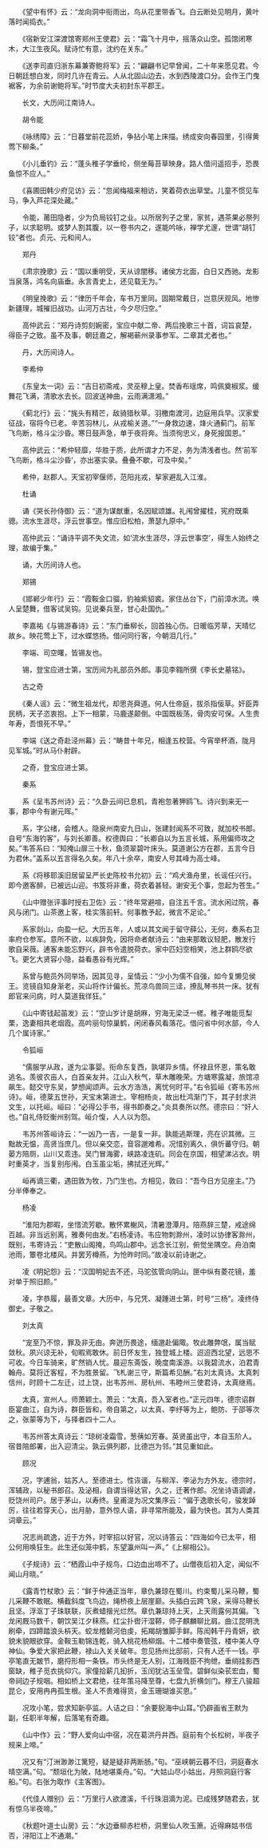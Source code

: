 <!-- { "loadSidebar": true } -->
　　《望中有怀》云：“龙向洞中衔雨出，鸟从花里带香飞。白云断处见明月，黄叶落时闻捣衣。”

　　《宿新安江深渡馆寄郑州王使君》云：“霜飞十月中，摇落众山空。孤馆闭寒木，大江生夜风。赋诗忙有意，沈约在关东。”

　　《送李司直归浙东幕兼寄鲍将军》云：“翩翩书记早曾闻，二十年来愿见君。今日朝廷想白发，同时几许在青云。人从北固山边去，水到西陵渡口分。会作王门曳裾客，为余前谢鲍将军。”时节度大夫初封东平郡王。

　　长文，大历间江南诗人。

　　胡令能

　　《咏绣障》云：“日暮堂前花蕊娇，争拈小笔上床描。绣成安向春园里，引得黄莺下柳条。”

　　《小儿垂钓》云：“蓬头稚子学垂纶，侧坐莓苔草映身。路人借问遥招手，恐畏鱼惊不应人。”

　　《喜圃田韩少府见访》云：“忽闻梅福来相访，笑着荷衣出草堂。儿童不惯见车马，争入芦花深处藏。”

　　令能，莆田隐者，少为负局铰钉之业。以所居列子之里，家贫，遇茶果必祭列子，以求聪明。或梦人割其腹，以一卷书内之，遂能吟咏，禅学尤邃，世谓“胡钉铰”者也。贞元、元和间人。

　　郑丹

　　《肃宗挽歌》云：“国以重明受，天从谅闇移。诸侯方北面，白日又西驰。龙影当泉落，鸿名向庙垂。永言青史上，还见载无为。”

　　《明皇挽歌》云：“律历千年会，车书万里同。固期常戴日，岂意厌观风。地惨新疆理，城摧旧战功。山河万古壮，今夕尽归空。”

　　高仲武云：“郑丹诗剪刻婉密，宝应中献二帝、两后挽歌三十首，词旨哀楚，得臣子之致。虽不及事，朝廷嘉之，解褐蕲州录事参军。二章其尤者也。”

　　丹，大历间诗人。

　　李希仲

　　《东皇太一词》云：“吉日初斋戒，灵巫穆上皇。焚香布瑶席，鸣佩奠椒浆。缓舞花飞满，清歌水去长。回波送神曲，云雨满潇湘。”

　　《蓟北行》云：“旄头有精芒，敌骑猎秋草。羽檄南渡河，边庭用兵早。汉家爱征战，宿将今已老。辛苦羽林儿，从戎榆关道。”“一身救边速，烽火通蓟门。前军飞鸟断，格斗尘沙昏。寒日鼓声急，单于夜将奔。当须徇忠义，身死报国恩。”

　　高仲武云：“希仲轻靡，华胜于质，此所谓才力不足，务为清浅者也。然‘前军飞鸟断，格斗尘沙昏’，亦出塞实录。叠叠不歇，可及中矣。”

　　希仲，赵郡人。天宝初宰偃师，范阳兆戎，挈家避乱入江淮。

　　杜诵

　　诵《哭长孙侍御》云：“道为谋猷重，名因赋颂雄。礼闱曾擢桂，宪府既乘骢。流水生涯尽，浮云世事空。惟应旧松柏，萧瑟九原中。”

　　高仲武云：“诵诗平调不失文流，如‘流水生涯尽，浮云世事空’，得生人始终之理，故编于集。”

　　诵，大历间诗人也。

　　郑锡

　　《邯郸少年行》云：“霞鞍金口骝，豹袖紫貂裘。家住丛台下，门前漳水流。唤人呈楚舞，借客试吴钩。见说秦兵至，甘心赴国仇。”

　　李嘉祐《与锡游春诗》云：“东门垂柳长，回首独心伤。日暖临芳草，天晴忆故乡。映花莺上下，过水蝶悠扬。借问同行客，今朝泪几行。”

　　李端、司空曙，皆锡友也。

　　锡，登宝应进士第，宝历间为礼部员外郎。事见李翱所撰《李长史墓铭》。

　　古之奇

　　《秦人谣》云：“微生祖龙代，却思尧舜道。何人仕帝庭，拔杀指佞草。奸臣弄民柄，天子恣衷抱。上下一相蒙，马鹿遂颠倒。中国既板荡，骨肉安可保。人生贵年寿，吾恨死不早。”

　　李端《送之奇赴泾州幕》云：“畴昔十年兄，相逢五校营。今宵举杯酒，陇月见军城。”时从马仆射辟。

　　之奇，登宝应进士第。

　　秦系

　　系《呈韦苏州诗》云：“久卧云间已息机，青袍忽著狎鸥飞。诗兴到来无一事，郡中今有谢元晖。”

　　系，字公绪，会稽人。隐泉州南安九日山，张建封闻系不可致，就加校书郎。自号“东海钓客”，与刘长卿善。权德舆曰：“长卿自以为五言长城，系用偏师攻之矣。”韦答系曰：“知掩山扉三十秋，鱼须翠碧叶床头。莫道谢公方在郡，五言今日为君休。”盖系以五言得名久矣。年八十余卒，南安人号其峰为高士峰。

　　系《将移耶溪旧居留呈严长史陈校书允初》云：“鸡犬渔舟里，长谣任兴行。即今邀客醉，已被远山迎。书笈将非重，荷衣着甚轻。谢安无个事，忽起为苍生。”

　　《山中赠张评事时授右卫佐》云：“终年常避喧，自注五千言。流水闲过院，春风与闭门。山茶邀上客，桂实落前轩。何事教予起，微言不足论。”

　　系家剡山，向盈一纪。大历五年，人或以其文闻于留守薛公，无何，奏系右卫率府仓参军。意所不欲，以疾辞免，因将命者献诗云：“由来那敢议轻肥，散发行歌自采薇。逋客未能忘野兴，辟书令遣脱荷衣。家中匹妇空相笑，池上群鸥尽欲飞。更乞大贤容小隐，益看愚谷有光辉。”

　　系曾与鲍员外同举场，因其见寻，呈情云：“少小为儒不自强，如今复懒见侯王。览镜自知身渐老，买山将作计偏长。荒凉鸟兽同三迳，撩乱琴书共一床。犹有郎官来问病，时人莫道我徉狂。”

　　《山中寄钱起苖发》云：“空山岁计是胡麻，穷海无梁泛一槎。稚子唯能觅梨栗，逸妻相共老烟霞。高吟丽句惊巢鹤，闲闭春风看落花。借问省中何水部，今人几个属诗家。”

　　令狐峘

　　“儒服学从政，遂为尘事婴。衔命东复西，孰堪异乡情。怀禄且怀恩，策名敢逃名。羡彼农亩人，白首亲友并。江山入秋气，草木雕晚荣。方塘寒露凝，旅馆凉飙生。懿交守东吴，梦想闻颂声。云水方浩浩，离忧何时平。”右令狐峘《寄韦苏州诗》。峘，德棻五世孙，天宝末第进士。宰相杨炎，故出杜鸿渐门下，其子封求洪文生，以托峘。峘曰：“必得公手书，得书即奏之。”炎具奏所以然。德宗曰：“奸人也。”自礼侍贬衡州别驾。峘介愎，人人以为怨。

　　韦苏州答峘诗云：“一凶乃一吉，一是复一非。孰能逃斯理，亮在识其微。三黜故无愠，高贤当庶几。但以亲交恋，音容邈难希。况惜别离久，俱忻蕃守归。朝晏方陪厕，山川又乖违。吴门冒海雾，峡路凌连矶。同会在京国，相望涕沾衣。明时重英才，当复别彤闱。白玉虽尘垢，拂拭还光辉。”

　　峘再谪三衢，遇田敦为牧，乃门生也。方相见，敦曰：“吾今日方见座主。”乃分半俸奉之。

　　杨凌

　　“淮阳为郡暇，坐惜流芳歇。散怀累榭风，清暑澄潭月。陪燕辞三楚，戒途绵百越。非当远别离，雅奏何由发。”右杨凌诗。韦应物刺滁州，凌时以协律客滁州，既别，韦寄诗云：“吏散山阁掩，鸟鸣山郡中。远念长江别，俯觉坐隅空。舟泊南池雨，簟卷北楼风。并罢芳樽燕，为怆昨时同。”故凌以前诗谢之。

　　凌《明妃怨》云：“汉国明妃去不还，马驼弦管向阴山。匣中纵有菱花镜，羞对单于照旧颜。”

　　凌，字恭履，最善文章。大历中，与兄凭、凝踵进士第，时号“三杨”。凌终侍御史。子敬之。

　　刘太真

　　“宠至乃不惊，罪及非无由。奔迸历畏途，缅邈赴偏陬。牧此雕弊氓，属当赋敛秋。夙兴谅无补，旬暇焉敢休。前日怀友生，独登城上楼。迢迢西北望，远思不可收。今日车骑来，旷然销人忧。晨迎东斋饭，晚度南溪游。以我碧流水，泊君青翰舟。莫将迁客程，不为胜景留。飞札谢三守，斯篇希见酬。”右刘太真诗。太真刺信州，时顾十二左迁，过上饶，出韦苏州、房杭州、韦睦州三使君诗，太真继焉。

　　太真，宣州人。师萧颖士。萧云：“太真，吾入室者也。”正元四年，德宗诏群臣宴曲江，自为诗，群臣皆和，帝自第之，以太真、李纾等为上，鲍防、于邵等次之，张蒙等为下，与择者四十二人。

　　韦苏州答太真诗云：“琼树凌霜雪，葱蒨如芳春。英贤虽出守，本自玉阶人。宿昔陪郎署，出入迎清尘。孰云俱列郡，比德岂为邻。”其见重如此。

　　顾况

　　况，字逋翁，姑苏人。至德进士。性诙谐，与柳浑、李泌为方外友。德宗时，浑辅政，以秘书郎召。及泌相，自谓当得达官，久之，迁著作郎。况坐诗语调谑，贬饶州司户。居于茅山，以寿终。皇甫湜为况文集序云：“偏于逸歌长句，骏发踔厉，往往若穿天心，出月胁，意外惊人语，非寻常所能及，最为快也。其为人类其词章云。”

　　况志尚疏逸，近于方外，时宰招以好官，况以诗答云：“四海如今已太平，相公何用唤狂生。此生还似笼中鹤，东望瀛州叫一声。”《上柳相公》。

　　《子规诗》云：“栖霞山中子规鸟，口边血出啼不了。山僧夜后初入定，闻似不闻山月晓。”

　　《露青竹杖歌》云：“鲜于仲通正当年，章仇兼琼在蜀川。约束蜀儿采马鞭，蜀儿采鞭不敢眠。横截斜度飞鸟边，绳桥夜上层崖巅。头插白云跨飞泉，采得马鞭长且坚。浮沤丁子珠联联，灰煮蜡揩光烂然。章仇兼琼持上天，上天雨露何其偏。飞龙闲厩马数千，朝饮吴江夕秣燕。红尘扑辔汗湿鞯，师子麒麟聊比肩。曲江昆明洗刷牵，四蹄踏浪头枿天。蛟龙稽颡河伯虔，拓羯胡雏脚手鲜。陈闳韩干丹青妍，欲貌未貌眼欲穿。金鞍玉勒锦连乾，骑入桃花杨柳烟。十二楼中奏管弦，楼中美人夺神仙。争爱大家把此鞭，禄山入关关破年。忽见扬州比邸前，只有人还千一钱。亭亭笔直无皴节，磨捋形相一条铁。市头终是无人别，江海贱臣不拘绁。垂绡挂影西窗缺，稚子觅衣挑仰穴。家僮拾薪几抝折，玉闰犹沾玉垒雪。碧鲜似染苌宏血，蜀帝祠边子规咽。相如桥上文君绝，往年策马降至尊，七盘九折横剑门。穆王八骏超昆仑，安用冉冉孤生根。圣人不贵难得货，金玉珊瑚谁买恩。”

　　况攻小笔，尝求知新亭监。人诘之曰：“余要貎海中山耳。”仍辟画省王默为副，任职半年解，后落笔有奇趣。

　　《山中作》云：“野人爱向山中宿，况在葛洪丹井西。庭前有个长松树，半夜子规来上啼。”

　　况又有“汀洲渺渺江篱短，疑是疑非两断肠。”句。“巫峡朝云暮不归，洞庭春水晴空满。”句。“颓垣化为陂，陆地堪乘舟。”句。“大姑山尽小姑出，月照洞庭行客船。”句。右张为取作《主客图》。

　　《代佳人赠别》云：“万里行人欲渡溪，千行珠泪滴为泥。已成残梦随君去，犹有惊乌半夜啼。”

　　《秋题叶道士山房》云：“水边垂柳赤栏桥，洞里仙人吹玉箫。近得麻姑书信否，浔阳江上不通潮。”

